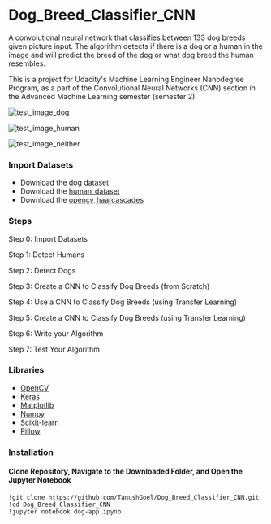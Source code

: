 # Dog_Breed_Classifier_CNN

A convolutional neural network that classifies between 133 dog breeds given picture input. The algorithm detects if there is a dog or a human in the image and will predict the breed of the dog or what dog breed the human resembles.


This is a project for Udacity's Machine Learning Engineer Nanodegree Program, as a part of the Convolutional Neural Networks (CNN) section in the Advanced Machine Learning semester (semester 2).

![test_image_dog](https://github.com/TanushGoel/Dog_Breed_Classifier_CNN/issues/1#issue-442597069)

![test_image_human](https://github.com/TanushGoel/Dog_Breed_Classifier_CNN/issues/1#issuecomment-491207578)

![test_image_neither](https://github.com/TanushGoel/Dog_Breed_Classifier_CNN/issues/1#issuecomment-491207517)

### Import Datasets

* Download the [dog dataset](https://s3-us-west-1.amazonaws.com/udacity-aind/dog-project/dogImages.zip)
* Download the [human_dataset](https://s3-us-west-1.amazonaws.com/udacity-aind/dog-project/lfw.zip)
* Download the [opencv_haarcascades](https://github.com/opencv/opencv/tree/master/data/haarcascades)


### Steps

Step 0: Import Datasets

Step 1: Detect Humans

Step 2: Detect Dogs

Step 3: Create a CNN to Classify Dog Breeds (from Scratch)

Step 4: Use a CNN to Classify Dog Breeds (using Transfer Learning)

Step 5: Create a CNN to Classify Dog Breeds (using Transfer Learning)

Step 6: Write your Algorithm

Step 7: Test Your Algorithm


### Libraries

- [OpenCV](https://opencv.org/) 
- [Keras](https://keras.io/) 
- [Matplotlib](https://matplotlib.org/) 
- [Numpy](http://www.numpy.org/)
- [Scikit-learn](https://scikit-learn.org/stable/)
- [Pillow](https://pillow.readthedocs.io/en/stable/)


### Installation

#### Clone Repository, Navigate to the Downloaded Folder, and Open the Jupyter Notebook

```
!git clone https://github.com/TanushGoel/Dog_Breed_Classifier_CNN.git
!cd Dog_Breed_Classifier_CNN
!jupyter notebook dog-app.ipynb
```
